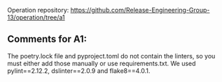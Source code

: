 Operation repository: https://github.com/Release-Engineering-Group-13/operation/tree/a1

## Comments for A1:
The poetry.lock file and pyproject.toml do not contain the linters, so you must either add those manually or use requirements.txt. We used pylint==2.12.2, dslinter==2.0.9 and flake8==4.0.1.
